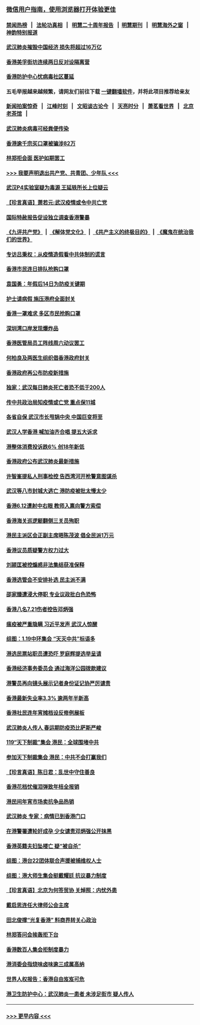 ### [微信用户指南，使用浏览器打开体验更佳](https://github.com/gfw-breaker/banned-news1/blob/master/indexes/wechat-guide.md?t=0)
#### [禁闻热榜](热点新闻.md?t=0)  &nbsp;&nbsp;|&nbsp;&nbsp; [法轮功真相](https://github.com/gfw-breaker/truth/blob/master/README.md?t=0) &nbsp;&nbsp;|&nbsp;&nbsp; [明慧二十周年报告](https://github.com/gfw-breaker/mh-reports/blob/master/README.md?t=0) &nbsp;&nbsp;|&nbsp;&nbsp;[明慧期刊](https://github.com/gfw-breaker/mh-qikan) &nbsp;&nbsp;|&nbsp;&nbsp; [明慧海外之窗](https://github.com/gfw-breaker/mh-news/blob/master/README.md?t=0) &nbsp;&nbsp;|&nbsp;&nbsp; [神韵特别报道](https://github.com/gfw-breaker/mh-news/blob/master/shenyun.md?t=0)
#### [武汉肺炎摧毁中国经济 损失将超过16万亿](../pages/nsc415/n11839723.md?t=02032255) 
#### [香港美孚街坊连续两日反对设隔离营](../pages/nsc415/n11839962.md?t=02032255) 
#### [香港防护中心忧病毒社区蔓延](../pages/nsc415/n11839933.md?t=02032255) 
#### 五毛举报越来越频繁，请网友们前往下载 [一键翻墙软件](https://github.com/gfw-breaker/ssr-accounts)，并将此项目推荐给亲友
#### [新闻拍案惊奇](https://github.com/gfw-breaker/banned-news1/blob/master/pages/link4.md) &nbsp;&nbsp;|&nbsp;&nbsp; [江峰时刻](https://github.com/gfw-breaker/banned-news1/blob/master/pages/link4.md) &nbsp;&nbsp;|&nbsp;&nbsp; [文昭谈古论今](https://github.com/gfw-breaker/banned-news1/blob/master/pages/link4.md) &nbsp;&nbsp;|&nbsp;&nbsp; [天亮时分](https://github.com/gfw-breaker/banned-news1/blob/master/pages/link4.md) &nbsp;&nbsp;|&nbsp;&nbsp; [萧茗看世界](https://github.com/gfw-breaker/banned-news1/blob/master/pages/link4.md) &nbsp;&nbsp;|&nbsp;&nbsp; [北京老茶馆](https://github.com/gfw-breaker/banned-news1/blob/master/pages/link4.md) &nbsp;&nbsp;|&nbsp;&nbsp; 
#### [武汉肺炎病毒可经粪便传染](../pages/nsc415/n11839939.md?t=02032255) 
#### [香港逾千宗买口罩被骗涉82万](../pages/nsc415/n11839914.md?t=02032255) 
#### [林郑拒会面 医护如期罢工](../pages/nsc415/n11839892.md?t=02032255) 
#### [>>> 我要声明退出共产党、共青团、少年队 <<<](https://github.com/begood0513/goodnews/blob/master/quit/letter.md) 
#### [武汉P4实验室疑为毒源 王延轶所长上位疑云](../pages/nsc415/n11835543.md?t=02032255) 
#### [【珍言真语】萧若元:武汉疫情或令中共亡党](../pages/nsc415/n11829394.md?t=02032255) 
#### [国际特赦报告促设独立调查香港警暴](../pages/nsc415/n11833845.md?t=02032255) 
#### [《九评共产党》](https://github.com/begood0513/9ping.md/blob/master/README.md) &nbsp;|&nbsp; [《解体党文化》](../../../../jtdwh.md/blob/master/README.md)  &nbsp;|&nbsp; [《共产主义的终极目的》](../../../../gczydzjmd.md/blob/master/README.md) &nbsp;|&nbsp; [《魔鬼在统治我们的世界》](../../../../mgztzwmdsj.md/blob/master/README.md) 
#### [专访吕秉权：从疫情造假看中共体制的谎言](../pages/nsc415/n11833813.md?t=02032255) 
#### [香港市民连日排队抢购口罩](../pages/nsc415/n11833794.md?t=02032255) 
#### [袁国勇：年假后14日为防疫关键期](../pages/nsc415/n11831088.md?t=02032255) 
#### [护士请病假 施压港府全面封关](../pages/nsc415/n11831030.md?t=02032255) 
#### [香港一罩难求 多区市民抢购口罩](../pages/nsc415/n11831002.md?t=02032255) 
#### [深圳湾口岸发现爆炸品](../pages/nsc415/n11828802.md?t=02032255) 
#### [香港医管局员工阵线周六动议罢工](../pages/nsc415/n11828762.md?t=02032255) 
#### [何柏良及两医生组织倡香港政府封关](../pages/nsc415/n11828749.md?t=02032255) 
#### [香港政府再公布防疫新措施](../pages/nsc415/n11828716.md?t=02032255) 
#### [独家：武汉每日肺炎死亡者恐不低于200人](../pages/nsc415/n11828240.md?t=02032255) 
#### [传中共政治局知疫情或亡党 重点保11城](../pages/nsc415/n11828145.md?t=02032255) 
#### [各省自保 武汉市长甩锅中央 中国巨变将至](../pages/nsc415/n11828021.md?t=02032255) 
#### [武汉人学香港 喊加油齐合唱 提五大诉求](../pages/nsc415/n11827046.md?t=02032255) 
#### [港整体消费投诉跌6% 创18年新低](../pages/nsc415/n11817280.md?t=02032255) 
#### [香港政府公布武汉肺炎最新措施](../pages/nsc415/n11817152.md?t=02032255) 
#### [许智峯提私人刑事检控 告西湾河开枪警意图谋杀](../pages/nsc415/n11817132.md?t=02032255) 
#### [武汉等八市封城大逃亡 港防疫被批太慢太少](../pages/nsc415/n11817058.md?t=02032255) 
#### [香港6.12遭射中右眼 教师入禀向警方索偿](../pages/nsc415/n11814678.md?t=02032255) 
#### [香港海关巡逻艇翻侧三关员殉职](../pages/nsc415/n11814604.md?t=02032255) 
#### [港民主派区会正副主席晤陈茂波 倡全民派1万元](../pages/nsc415/n11814582.md?t=02032255) 
#### [香港议员质疑警方权力过大](../pages/nsc415/n11814560.md?t=02032255) 
#### [刘颕匡被控煽惑非法集结获准保释](../pages/nsc415/n11811727.md?t=02032255) 
#### [香港选管会不安排补选 民主派不满](../pages/nsc415/n11811691.md?t=02032255) 
#### [邵家臻遭浸大停职 专业议政批白色恐怖](../pages/nsc415/n11811670.md?t=02032255) 
#### [香港八名7.21伤者控告邓炳强](../pages/nsc415/n11811623.md?t=02032255) 
#### [瘟疫被严重隐瞒 习近平发声 武汉人惊醒](../pages/nsc415/n11811186.md?t=02032255) 
#### [组图：1.19中环集会 “天灭中共”标语多](../pages/nsc415/n11809514.md?t=02032255) 
#### [港选民票站职员遭恐吓 罗庭辉提选举呈请](../pages/nsc415/n11808914.md?t=02032255) 
#### [香港经济事务委员会 通过海洋公园拨款建议](../pages/nsc415/n11808906.md?t=02032255) 
#### [港警员再向镜头展示记者身份证记协严厉谴责](../pages/nsc415/n11808888.md?t=02032255) 
#### [香港最新失业率3.3% 逾两年半新高](../pages/nsc415/n11808887.md?t=02032255) 
#### [香港社民连年宵摊档设反修例展板](../pages/nsc415/n11808857.md?t=02032255) 
#### [武汉肺炎人传人 春运期防疫恐比萨斯严峻](../pages/nsc415/n11808739.md?t=02032255) 
#### [119“天下制裁”集会 港民：全球围堵中共](../pages/nsc415/n11806318.md?t=02032255) 
#### [参加天下制裁集会 港民：中共不会打赢我们](../pages/nsc415/n11806596.md?t=02032255) 
#### [【珍言真语】陈日君：乱世中守住善良](../pages/nsc415/n11806247.md?t=02032255) 
#### [香港花档忧催泪弹致年桔全报销](../pages/nsc415/n11806130.md?t=02032255) 
#### [港民间年宵市场卖抗争品热销](../pages/nsc415/n11806073.md?t=02032255) 
#### [武汉肺炎 专家：病情已到香港门口](../pages/nsc415/n11806020.md?t=02032255) 
#### [在港警署遭轮奸成孕 少女谴责邓炳强公开抹黑](../pages/nsc415/n11805981.md?t=02032255) 
#### [香港英籍夫妇坠楼亡 疑“被自杀”](../pages/nsc415/n11805937.md?t=02032255) 
#### [组图：港台22团体联合声援被捕维权人士](../pages/nsc415/n11801834.md?t=02032255) 
#### [组图：港大师生集会挺戴耀廷 抗议暴力制度](../pages/nsc415/n11799298.md?t=02032255) 
#### [【珍言真语】北京为何签贸协 关焯照：内忧外患](../pages/nsc415/n11799790.md?t=02032255) 
#### [戴启思连任大律师公会主席](../pages/nsc415/n11799306.md?t=02032255) 
#### [田北俊撑“光复香港” 料商界转关心政治](../pages/nsc415/n11799287.md?t=02032255) 
#### [林郑答问会挨轰拒下台](../pages/nsc415/n11799261.md?t=02032255) 
#### [香港数百人集会拒制度暴力](../pages/nsc415/n11796941.md?t=02032255) 
#### [港消委会指烧味卤味逾三成属高纳](../pages/nsc415/n11796815.md?t=02032255) 
#### [世界人权报告：香港自由岌岌可危](../pages/nsc415/n11796873.md?t=02032255) 
#### [港卫生防护中心：武汉肺炎一患者 未涉足街市 疑人传人](../pages/nsc415/n11796789.md?t=02032255) 

----
#### [ >>> 更早内容 <<< ](../indexes/nsc415-earlier.md)
